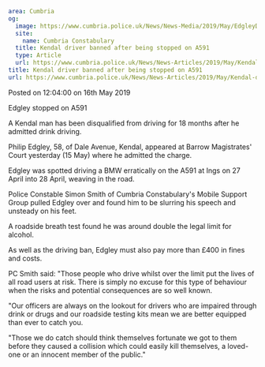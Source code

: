 ```yaml
area: Cumbria
og:
  image: https://www.cumbria.police.uk/News/News-Media/2019/May/EdgleyDashjpg.jpg
  site:
    name: Cumbria Constabulary
  title: Kendal driver banned after being stopped on A591
  type: Article
  url: https://www.cumbria.police.uk/News/News-Articles/2019/May/Kendal-driver-banned-after-being-stopped-on-A591.aspx
title: Kendal driver banned after being stopped on A591
url: https://www.cumbria.police.uk/News/News-Articles/2019/May/Kendal-driver-banned-after-being-stopped-on-A591.aspx
```

Posted on 12:04:00 on 16th May 2019

Edgley stopped on A591

A Kendal man has been disqualified from driving for 18 months after he admitted drink driving.

Philip Edgley, 58, of Dale Avenue, Kendal, appeared at Barrow Magistrates' Court yesterday (15 May) where he admitted the charge.

Edgley was spotted driving a BMW erratically on the A591 at Ings on 27 April into 28 April, weaving in the road.

Police Constable Simon Smith of Cumbria Constabulary's Mobile Support Group pulled Edgley over and found him to be slurring his speech and unsteady on his feet.

A roadside breath test found he was around double the legal limit for alcohol.

As well as the driving ban, Edgley must also pay more than £400 in fines and costs.

PC Smith said: "Those people who drive whilst over the limit put the lives of all road users at risk. There is simply no excuse for this type of behaviour when the risks and potential consequences are so well known.

"Our officers are always on the lookout for drivers who are impaired through drink or drugs and our roadside testing kits mean we are better equipped than ever to catch you.

"Those we do catch should think themselves fortunate we got to them before they caused a collision which could easily kill themselves, a loved-one or an innocent member of the public."
